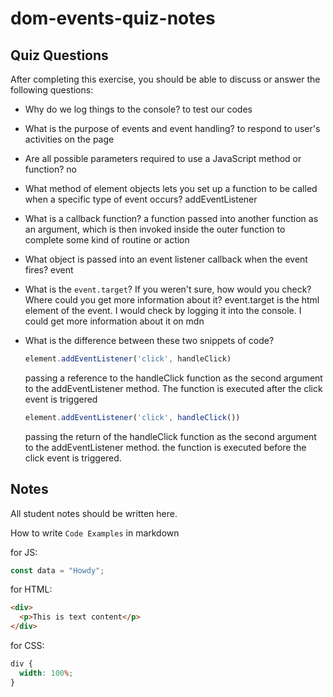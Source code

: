 # dom-events-quiz-notes

## Quiz Questions

After completing this exercise, you should be able to discuss or answer the following questions:

- Why do we log things to the console?
to test our codes

- What is the purpose of events and event handling?
to respond to user's activities on the page

- Are all possible parameters required to use a JavaScript method or function?
no

- What method of element objects lets you set up a function to be called when a specific type of event occurs?
addEventListener

- What is a callback function?
a function passed into another function as an argument, which is then invoked inside the outer function to complete some kind of routine or action

- What object is passed into an event listener callback when the event fires?
event

- What is the `event.target`? If you weren't sure, how would you check? Where could you get more information about it?
event.target is the html element of the event. I would check by logging it into the console. I could get more information about it on mdn

- What is the difference between these two snippets of code?
    ```js
    element.addEventListener('click', handleClick)
    ```
  passing a reference to the handleClick function as the second argument to the addEventListener method. The function is executed after the click event is triggered
    ```js
    element.addEventListener('click', handleClick())
    ```
  passing the return of the handleClick function as the second argument to the addEventListener method. the function is executed before the click event is triggered.

## Notes

All student notes should be written here.


How to write `Code Examples` in markdown

for JS:

```javascript
const data = "Howdy";
```

for HTML:

```html
<div>
  <p>This is text content</p>
</div>
```

for CSS:

```css
div {
  width: 100%;
}
```
